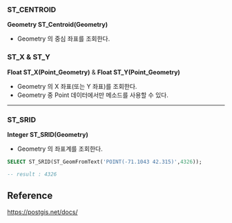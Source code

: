 


### ST_CENTROID

**Geometry ST_Centroid(Geometry)**

- Geometry 의 중심 좌표를 조회한다.

### ST_X & ST_Y

**Float ST_X(Point_Geometry)** & **Float ST_Y(Point_Geometry)**

- Geometry 의 X 좌표(또는 Y 좌표)를 조회한다.
- Geometry 중 Point 데이터에서만 메소드를 사용할 수 있다.

------------------------------------

### ST_SRID

**Integer ST_SRID(Geometry)**

- Geometry 의 좌표계를 조회한다.

```sql
SELECT ST_SRID(ST_GeomFromText('POINT(-71.1043 42.315)',4326));

-- result : 4326
```



## Reference

https://postgis.net/docs/